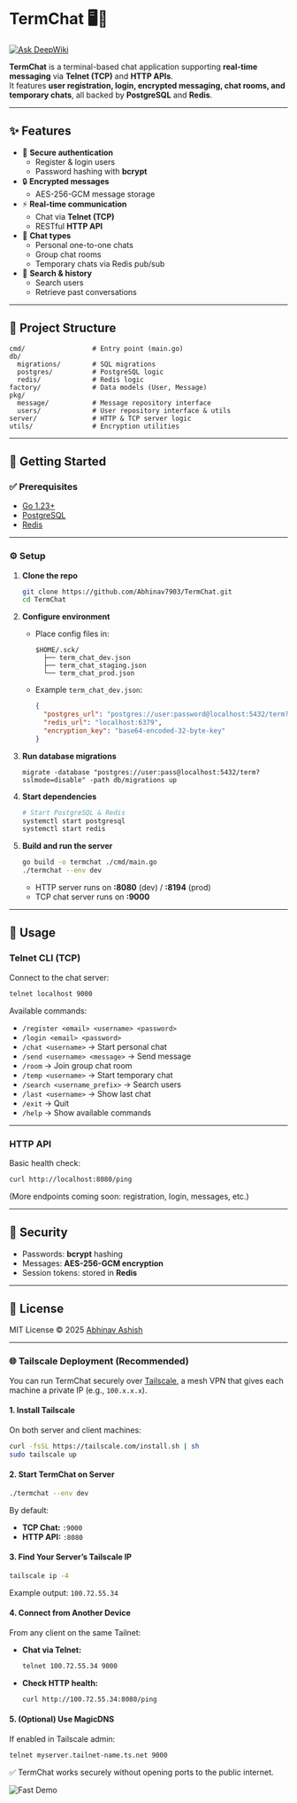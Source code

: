 # TermChat 🖥️💬
[![Ask DeepWiki](https://deepwiki.com/badge.svg)](https://deepwiki.com/Abhinav7903/TermChat)

**TermChat** is a terminal-based chat application supporting **real-time messaging** via **Telnet (TCP)** and **HTTP APIs**.  
It features **user registration, login, encrypted messaging, chat rooms, and temporary chats**, all backed by **PostgreSQL** and **Redis**.

---

## ✨ Features

- 🔐 **Secure authentication**
  - Register & login users
  - Password hashing with **bcrypt**
- 🔒 **Encrypted messages**
  - AES-256-GCM message storage
- ⚡ **Real-time communication**
  - Chat via **Telnet (TCP)**
  - RESTful **HTTP API**
- 👥 **Chat types**
  - Personal one-to-one chats
  - Group chat rooms
  - Temporary chats via Redis pub/sub
- 🔎 **Search & history**
  - Search users
  - Retrieve past conversations

---

## 📂 Project Structure

```text
cmd/                 # Entry point (main.go)
db/
  migrations/        # SQL migrations
  postgres/          # PostgreSQL logic
  redis/             # Redis logic
factory/             # Data models (User, Message)
pkg/
  message/           # Message repository interface
  users/             # User repository interface & utils
server/              # HTTP & TCP server logic
utils/               # Encryption utilities
```

---

## 🚀 Getting Started

### ✅ Prerequisites

- [Go 1.23+](https://go.dev/dl/)
- [PostgreSQL](https://www.postgresql.org/)
- [Redis](https://redis.io/)

---

### ⚙️ Setup

1. **Clone the repo**

   ```sh
   git clone https://github.com/Abhinav7903/TermChat.git
   cd TermChat
   ```

2. **Configure environment**

   - Place config files in:

     ```
     $HOME/.sck/
       ├── term_chat_dev.json
       ├── term_chat_staging.json
       └── term_chat_prod.json
     ```

   - Example `term_chat_dev.json`:

     ```json
     {
       "postgres_url": "postgres://user:password@localhost:5432/term?sslmode=disable",
       "redis_url": "localhost:6379",
       "encryption_key": "base64-encoded-32-byte-key"
     }
     ```

3. **Run database migrations**

   ```
   migrate -database "postgres://user:pass@localhost:5432/term?sslmode=disable" -path db/migrations up
   ```

4. **Start dependencies**

   ```sh
   # Start PostgreSQL & Redis
   systemctl start postgresql
   systemctl start redis
   ```

5. **Build and run the server**

   ```sh
   go build -o termchat ./cmd/main.go
   ./termchat --env dev
   ```

   - HTTP server runs on **:8080** (dev) / **:8194** (prod)
   - TCP chat server runs on **:9000**

---

## 💬 Usage

### Telnet CLI (TCP)

Connect to the chat server:

```sh
telnet localhost 9000
```

Available commands:

- `/register <email> <username> <password>`
- `/login <email> <password>`
- `/chat <username>` → Start personal chat
- `/send <username> <message>` → Send message
- `/room` → Join group chat room
- `/temp <username>` → Start temporary chat
- `/search <username_prefix>` → Search users
- `/last <username>` → Show last chat
- `/exit` → Quit
- `/help` → Show available commands

---

### HTTP API

Basic health check:

```sh
curl http://localhost:8080/ping
```

(More endpoints coming soon: registration, login, messages, etc.)

---

## 🔐 Security

- Passwords: **bcrypt** hashing
- Messages: **AES-256-GCM encryption**
- Session tokens: stored in **Redis**

---

## 📜 License

MIT License © 2025 [Abhinav Ashish](https://github.com/Abhinav7903)

---
### 🌐 Tailscale Deployment (Recommended)

You can run TermChat securely over [Tailscale](https://tailscale.com), a mesh VPN that gives each machine a private IP (e.g., `100.x.x.x`).

#### 1. Install Tailscale

On both server and client machines:

```sh
curl -fsSL https://tailscale.com/install.sh | sh
sudo tailscale up
```

#### 2. Start TermChat on Server

```sh
./termchat --env dev
```

By default:

- **TCP Chat:** `:9000`
- **HTTP API:** `:8080`

#### 3. Find Your Server’s Tailscale IP

```sh
tailscale ip -4
```

Example output: `100.72.55.34`

#### 4. Connect from Another Device

From any client on the same Tailnet:

- **Chat via Telnet:**

    ```sh
    telnet 100.72.55.34 9000
    ```

- **Check HTTP health:**

    ```sh
    curl http://100.72.55.34:8080/ping
    ```

#### 5. (Optional) Use MagicDNS

If enabled in Tailscale admin:

```sh
telnet myserver.tailnet-name.ts.net 9000
```

✅ TermChat works securely without opening ports to the public internet.

![Fast Demo](https://github.com/Abhinav7903/TermChat/blob/main/demo.gif)
